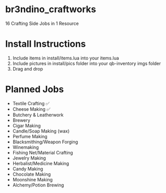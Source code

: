 # br3ndino_craftworks
16 Crafting Side Jobs in 1 Resource

# Install Instructions

1. Include items in install/items.lua into your items.lua
2. Include pictures in install/pics folder into your qb-inventory imgs folder
3. Drag and drop


# Planned Jobs
- Textile Crafting ✅
- Cheese Making ✅
- Butchery & Leatherwork
- Brewery
- Cigar Making
- Candle/Soap Making (wax)
- Perfume Making
- Blacksmithing/Weapon Forging
- Winemaking
- Fishing Net/Material Crafting
- Jewelry Making
- Herbalist/Medicine Making
- Candy Making
- Chocolate Making
- Moonshine Making
- Alchemy/Potion Brewing